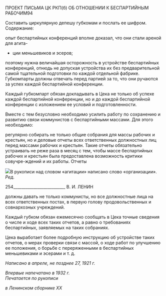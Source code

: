 ПРОЕКТ ПИСЬМА ЦК РКП(б) ОБ ОТНОШЕНИИ К БЕСПАРТИЙНЫМ РАБОЧИМ94

Составить циркулярную депешу губкомам и послать ее шифром. Содержание:

опыт беспартийных конференций вполне доказал, что они стали ареной для агита-

* ции меньшевиков и эсеров;

поэтому нужна величайшая осторожность в устройстве беспартийных конференций, отнюдь не допуская устройства их без предварительной самой тщательной подготовки по каждой отдельной фабрике. Губкомпарты должны отвечать перед партией за то, что они ручаются за успех каждой беспартийной конференции.

Каждый губкомпарт обязан докладывать в Цека не только об успехе каждой беспар­тийной конференции, но и до каждой беспартийной конференции с изложением ее ус­ловий и подготовленности.

Вместе с тем безусловно необходимо усилить работу по сохранению и развитию связи коммунистов с беспартийными массами. Для этого необходимо:

регулярно собирать не только общие собрания для массы рабочих и крестьян, но и деловые отчеты всех ответственных должностных лиц перед массами рабочих и кре­стьян. Такие отчеты обязательно устраивать не реже раза в месяц с тем, чтобы массе беспартийных рабочих и крестьян была предоставлена возможность критики совучре-ждений и их работы. Отчеты

![](file:///C:/Users/bot32/AppData/Local/Temp/msohtmlclip1/01/clip_image001.png)В рукописи над словом «агитации» написано слово «организации». _Ред._

  

254__________________________ В. И. ЛЕНИН

должны давать не только коммунисты, но все должностные лица на всех ответственных постах, в первую голову продовольственных и совнархозных учреждений.

Каждый губком обязан ежемесячно сообщать в Цека точные сведения о числе и ходе всех таких отчетов, а равно о требованиях беспартийных, заявляемых на таких собра­ниях.

Цека выработает более подробную инструкцию об устройстве таких отчетов, о ме­рах проверки связи с массой, о ходе работ по улучшению ее положения, о борьбе с пе­реряженными в беспартийных меньшевиками и эсерами и т. д.

_Написано в апреле,_ _не позднее 27, 1921 г._

_Впервые напечатано в 1932 г.                                                              Печатается по рукописи_

_в Ленинском сборнике_ _XX_